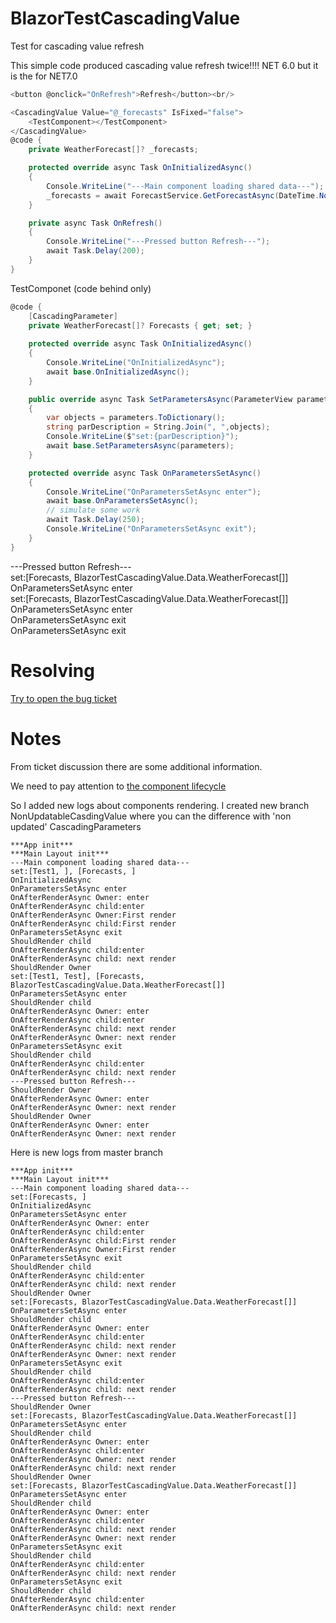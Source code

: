 # BlazorTestCascadingValue
Test for cascading value refresh

This simple code produced cascading value refresh twice!!!! NET 6.0 but it is the for NET7.0
```CS
<button @onclick="OnRefresh">Refresh</button><br/>

<CascadingValue Value="@_forecasts" IsFixed="false">
    <TestComponent></TestComponent>
</CascadingValue>
@code {
    private WeatherForecast[]? _forecasts;

    protected override async Task OnInitializedAsync()
    {
        Console.WriteLine("---Main component loading shared data---");
        _forecasts = await ForecastService.GetForecastAsync(DateTime.Now);
    }

    private async Task OnRefresh()
    {
        Console.WriteLine("---Pressed button Refresh---");
        await Task.Delay(200);
    }
}
```
TestComponet (code behind only)
``` CS
@code {
    [CascadingParameter]
    private WeatherForecast[]? Forecasts { get; set; }
    
    protected override async Task OnInitializedAsync()
    {
        Console.WriteLine("OnInitializedAsync");
        await base.OnInitializedAsync();
    }

    public override async Task SetParametersAsync(ParameterView parameters)
    {
        var objects = parameters.ToDictionary();
        string parDescription = String.Join(", ",objects);
        Console.WriteLine($"set:{parDescription}");
        await base.SetParametersAsync(parameters);
    }

    protected override async Task OnParametersSetAsync()
    {
        Console.WriteLine("OnParametersSetAsync enter");
        await base.OnParametersSetAsync();
        // simulate some work
        await Task.Delay(250);
        Console.WriteLine("OnParametersSetAsync exit");
    }
}
```
---Pressed button Refresh---  
set:[Forecasts, BlazorTestCascadingValue.Data.WeatherForecast[]]  
OnParametersSetAsync enter  
set:[Forecasts, BlazorTestCascadingValue.Data.WeatherForecast[]]  
OnParametersSetAsync enter  
OnParametersSetAsync exit  
OnParametersSetAsync exit  

# Resolving
[Try to open the bug ticket](https://github.com/dotnet/aspnetcore/issues/48223)

# Notes
From ticket discussion there are some additional information.

We need to pay attention to [the component lifecycle](https://learn.microsoft.com/en-us/aspnet/core/blazor/components/lifecycle?view=aspnetcore-7.0)

So I added new logs about components rendering.
I created new branch NonUpdatableCasdingValue where you can the difference with 'non updated' CascadingParameters

```
***App init***
***Main Layout init***
---Main component loading shared data---
set:[Test1, ], [Forecasts, ]
OnInitializedAsync
OnParametersSetAsync enter
OnAfterRenderAsync Owner: enter
OnAfterRenderAsync child:enter
OnAfterRenderAsync Owner:First render
OnAfterRenderAsync child:First render
OnParametersSetAsync exit
ShouldRender child
OnAfterRenderAsync child:enter
OnAfterRenderAsync child: next render
ShouldRender Owner
set:[Test1, Test], [Forecasts, BlazorTestCascadingValue.Data.WeatherForecast[]]
OnParametersSetAsync enter
ShouldRender child
OnAfterRenderAsync Owner: enter
OnAfterRenderAsync child:enter
OnAfterRenderAsync child: next render
OnAfterRenderAsync Owner: next render
OnParametersSetAsync exit
ShouldRender child
OnAfterRenderAsync child:enter
OnAfterRenderAsync child: next render
---Pressed button Refresh---
ShouldRender Owner
OnAfterRenderAsync Owner: enter
OnAfterRenderAsync Owner: next render
ShouldRender Owner
OnAfterRenderAsync Owner: enter
OnAfterRenderAsync Owner: next render
```
Here is new logs from master branch

```
***App init***
***Main Layout init***
---Main component loading shared data---
set:[Forecasts, ]
OnInitializedAsync
OnParametersSetAsync enter
OnAfterRenderAsync Owner: enter
OnAfterRenderAsync child:enter
OnAfterRenderAsync child:First render
OnAfterRenderAsync Owner:First render
OnParametersSetAsync exit
ShouldRender child
OnAfterRenderAsync child:enter
OnAfterRenderAsync child: next render
ShouldRender Owner
set:[Forecasts, BlazorTestCascadingValue.Data.WeatherForecast[]]
OnParametersSetAsync enter
ShouldRender child
OnAfterRenderAsync Owner: enter
OnAfterRenderAsync child:enter
OnAfterRenderAsync child: next render
OnAfterRenderAsync Owner: next render
OnParametersSetAsync exit
ShouldRender child
OnAfterRenderAsync child:enter
OnAfterRenderAsync child: next render
---Pressed button Refresh---
ShouldRender Owner
set:[Forecasts, BlazorTestCascadingValue.Data.WeatherForecast[]]
OnParametersSetAsync enter
ShouldRender child
OnAfterRenderAsync Owner: enter
OnAfterRenderAsync child:enter
OnAfterRenderAsync Owner: next render
OnAfterRenderAsync child: next render
ShouldRender Owner
set:[Forecasts, BlazorTestCascadingValue.Data.WeatherForecast[]]
OnParametersSetAsync enter
ShouldRender child
OnAfterRenderAsync Owner: enter
OnAfterRenderAsync child:enter
OnAfterRenderAsync child: next render
OnAfterRenderAsync Owner: next render
OnParametersSetAsync exit
ShouldRender child
OnAfterRenderAsync child:enter
OnAfterRenderAsync child: next render
OnParametersSetAsync exit
ShouldRender child
OnAfterRenderAsync child:enter
OnAfterRenderAsync child: next render
```